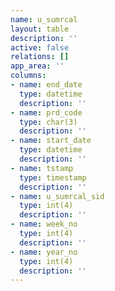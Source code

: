 ```yaml
---
name: u_sumrcal
layout: table
description: ''
active: false
relations: []
app_area: ''
columns:
- name: end_date
  type: datetime
  description: ''
- name: prd_code
  type: char(3)
  description: ''
- name: start_date
  type: datetime
  description: ''
- name: tstamp
  type: timestamp
  description: ''
- name: u_sumrcal_sid
  type: int(4)
  description: ''
- name: week_no
  type: int(4)
  description: ''
- name: year_no
  type: int(4)
  description: ''
---
```


